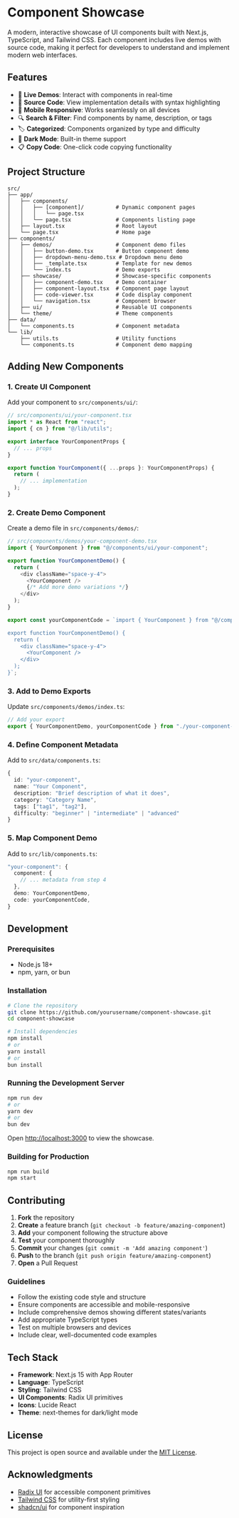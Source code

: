 # Component Showcase

A modern, interactive showcase of UI components built with Next.js, TypeScript, and Tailwind CSS. Each component includes live demos with source code, making it perfect for developers to understand and implement modern web interfaces.

## Features

- 🎨 **Live Demos**: Interact with components in real-time
- 📝 **Source Code**: View implementation details with syntax highlighting
- 📱 **Mobile Responsive**: Works seamlessly on all devices
- 🔍 **Search & Filter**: Find components by name, description, or tags
- 🏷️ **Categorized**: Components organized by type and difficulty
- 🌙 **Dark Mode**: Built-in theme support
- 📋 **Copy Code**: One-click code copying functionality

## Project Structure

```
src/
├── app/
│   ├── components/
│   │   ├── [component]/          # Dynamic component pages
│   │   │   └── page.tsx
│   │   └── page.tsx              # Components listing page
│   ├── layout.tsx                # Root layout
│   └── page.tsx                  # Home page
├── components/
│   ├── demos/                    # Component demo files
│   │   ├── button-demo.tsx       # Button component demo
│   │   ├── dropdown-menu-demo.tsx # Dropdown menu demo
│   │   ├── _template.tsx         # Template for new demos
│   │   └── index.ts              # Demo exports
│   ├── showcase/                 # Showcase-specific components
│   │   ├── component-demo.tsx    # Demo container
│   │   ├── component-layout.tsx  # Component page layout
│   │   ├── code-viewer.tsx       # Code display component
│   │   └── navigation.tsx        # Component browser
│   ├── ui/                       # Reusable UI components
│   └── theme/                    # Theme components
├── data/
│   └── components.ts             # Component metadata
└── lib/
    ├── utils.ts                  # Utility functions
    └── components.ts             # Component demo mapping
```

## Adding New Components

### 1. Create UI Component

Add your component to `src/components/ui/`:

```typescript
// src/components/ui/your-component.tsx
import * as React from "react";
import { cn } from "@/lib/utils";

export interface YourComponentProps {
  // ... props
}

export function YourComponent({ ...props }: YourComponentProps) {
  return (
    // ... implementation
  );
}
```

### 2. Create Demo Component

Create a demo file in `src/components/demos/`:

```typescript
// src/components/demos/your-component-demo.tsx
import { YourComponent } from "@/components/ui/your-component";

export function YourComponentDemo() {
  return (
    <div className="space-y-4">
      <YourComponent />
      {/* Add more demo variations */}
    </div>
  );
}

export const yourComponentCode = `import { YourComponent } from "@/components/ui/your-component";

export function YourComponentDemo() {
  return (
    <div className="space-y-4">
      <YourComponent />
    </div>
  );
}`;
```

### 3. Add to Demo Exports

Update `src/components/demos/index.ts`:

```typescript
// Add your export
export { YourComponentDemo, yourComponentCode } from "./your-component-demo";
```

### 4. Define Component Metadata

Add to `src/data/components.ts`:

```typescript
{
  id: "your-component",
  name: "Your Component",
  description: "Brief description of what it does",
  category: "Category Name",
  tags: ["tag1", "tag2"],
  difficulty: "beginner" | "intermediate" | "advanced"
}
```

### 5. Map Component Demo

Add to `src/lib/components.ts`:

```typescript
"your-component": {
  component: {
    // ... metadata from step 4
  },
  demo: YourComponentDemo,
  code: yourComponentCode,
}
```

## Development

### Prerequisites

- Node.js 18+
- npm, yarn, or bun

### Installation

```bash
# Clone the repository
git clone https://github.com/yourusername/component-showcase.git
cd component-showcase

# Install dependencies
npm install
# or
yarn install
# or
bun install
```

### Running the Development Server

```bash
npm run dev
# or
yarn dev
# or
bun dev
```

Open [http://localhost:3000](http://localhost:3000) to view the showcase.

### Building for Production

```bash
npm run build
npm start
```

## Contributing

1. **Fork** the repository
2. **Create** a feature branch (`git checkout -b feature/amazing-component`)
3. **Add** your component following the structure above
4. **Test** your component thoroughly
5. **Commit** your changes (`git commit -m 'Add amazing component'`)
6. **Push** to the branch (`git push origin feature/amazing-component`)
7. **Open** a Pull Request

### Guidelines

- Follow the existing code style and structure
- Ensure components are accessible and mobile-responsive
- Include comprehensive demos showing different states/variants
- Add appropriate TypeScript types
- Test on multiple browsers and devices
- Include clear, well-documented code examples

## Tech Stack

- **Framework**: Next.js 15 with App Router
- **Language**: TypeScript
- **Styling**: Tailwind CSS
- **UI Components**: Radix UI primitives
- **Icons**: Lucide React
- **Theme**: next-themes for dark/light mode

## License

This project is open source and available under the [MIT License](LICENSE).

## Acknowledgments

- [Radix UI](https://www.radix-ui.com/) for accessible component primitives
- [Tailwind CSS](https://tailwindcss.com/) for utility-first styling
- [shadcn/ui](https://ui.shadcn.com/) for component inspiration
